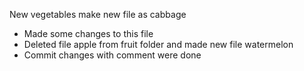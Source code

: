 New 
vegetables make new file as cabbage
- Made some changes to this file
- Deleted file apple from fruit folder and made new file watermelon
- Commit changes with comment were done

